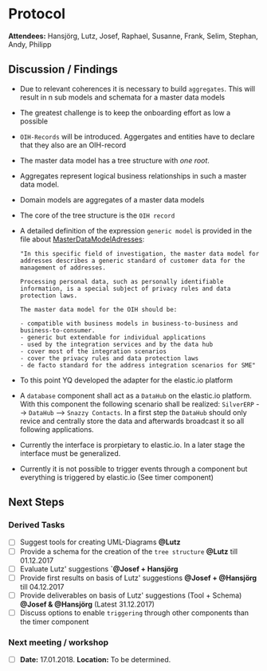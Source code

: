 # Protocol

**Attendees:** Hansjörg, Lutz, Josef, Raphael, Susanne, Frank, Selim, Stephan, Andy, Philipp

## Discussion / Findings

- Due to relevant coherences it is necessary to build `aggregates`. This will result in n sub models and schemata for a master data models
- The greatest challenge is to keep the onboarding effort as low a possible
- `OIH-Records` will be introduced. Aggergates and entities have to declare that they also are an OIH-record
- The master data model has a tree structure with _one root_.
- Aggregates represent logical business relationships in such a master data model.
- Domain models are aggregates of a master data models
- The core of the tree structure is the `OIH record`

- A detailed definition of the expression `generic model` is provided in the file about [MasterDataModelAdresses](https://github.com/openintegrationhub/Data-and-Domain-Models/blob/master/MasterDataModel/MasterDataModelAdresses.md#31-general-requirements):

      "In this specific field of investigation, the master data model for addresses describes a generic standard of customer data for the management of addresses.

      Processing personal data, such as personally identifiable information, is a special subject of privacy rules and data protection laws.

      The master data model for the OIH should be:

      - compatible with business models in business-to-business and business-to-consumer.
      - generic but extendable for individual applications
      - used by the integration services and by the data hub
      - cover most of the integration scenarios
      - cover the privacy rules and data protection laws
      - de facto standard for the address integration scenarios for SME"

- To this point YQ developed the adapter for the elastic.io platform
- A `database` component shall act as a `DataHub` on the elastic.io platform. With this component the following scenario shall be realized: `SilverERP` --> `DataHub` --> `Snazzy Contacts`. In a first step the `DataHub` should only revice and centrally store the data and afterwards broadcast it so all following applications.
- Currently the interface is prorpietary to elastic.io. In a later stage the interface must be generalized.
- Currently it is not possible to trigger events through a component but everything is triggered by elastic.io (See timer component)

## Next Steps
### Derived Tasks
- [ ] Suggest tools for creating UML-Diagrams **@Lutz**
- [ ] Provide a schema for the creation of the `tree structure` **@Lutz** till 01.12.2017
- [ ] Evaluate Lutz' suggestions **`@Josef + Hansjörg**
- [ ] Provide first results on basis of Lutz' suggestions **@Josef + @Hansjörg** till 04.12.2017
- [ ] Provide deliverables on basis of Lutz' suggestions (Tool + Schema) **@Josef & @Hansjörg** (Latest 31.12.2017)
- [ ] Discuss options to enable `triggering` through other components than the timer component

### Next meeting / workshop
- [ ] **Date:** 17.01.2018. **Location:** To be determined.
